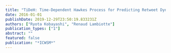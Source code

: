 ```yaml
---
title: "TiDeH: Time-Dependent Hawkes Process for Predicting Retweet Dynamics"
date: 2016-01-01
publishDate: 2019-12-29T23:50:19.833231Z
authors: ["Ryota Kobayashi", "Renaud Lambiotte"]
publication_types: ["1"]
abstract: ""
featured: false
publication: "*ICWSM*"
---
```


